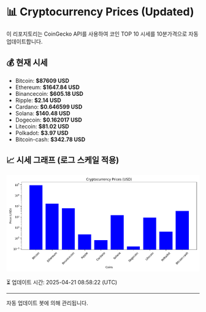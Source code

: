 
# 📊 Cryptocurrency Prices (Updated)

이 리포지토리는 CoinGecko API를 사용하여 코인 TOP 10 시세를 10분가격으로 자동 업데이트합니다.

## 💰 현재 시세
- Bitcoin: **$87609 USD**
- Ethereum: **$1647.84 USD**
- Binancecoin: **$605.18 USD**
- Ripple: **$2.14 USD**
- Cardano: **$0.646599 USD**
- Solana: **$140.48 USD**
- Dogecoin: **$0.162017 USD**
- Litecoin: **$81.02 USD**
- Polkadot: **$3.97 USD**
- Bitcoin-cash: **$342.78 USD**

## 📈 시세 그래프 (로그 스케일 적용)
![Crypto Prices](crypto_prices.png)

⏳ 업데이트 시간: 2025-04-21 08:58:22 (UTC)

---
자동 업데이트 봇에 의해 관리됩니다.
